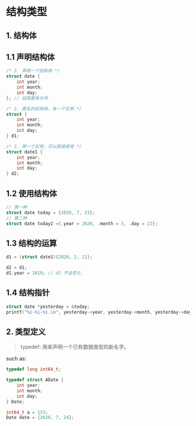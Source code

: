 # 结构类型

## 1. 结构体

## 1.1 声明结构体

```c
/* 3. 声明一个结构体 */
struct date {
    int year;
    int month;
    int day;
}; // 结尾要有分号

/* 2. 匿名的结构体，有一个实例 */
struct {
	int year;
	int month;
	int day;
} d1;

/* 3. 带一个实例，可以直接使用 */
struct date1 {
	int year;
	int month;
	int day;
} d2;
```

## 1.2 使用结构体

```c
// 第一种
struct date today = {2020, 7, 23};
// 第二种
struct date today2 ={.year = 2020, .month = 3, .day = 22};
```

## 1.3 结构的运算

```c
d1 = (struct date1){2020, 2, 21}; 

d2 = d1;	
d1.year = 2019; // d2 不会变化.
```

## 1.4 结构指针

```c
struct date *yesterday = &today;
printf("%i-%i-%i.\n", yesterday->year, yesterday->month, yesterday->day);
```

## 2. 类型定义

> typedef: 用来声明一个已有数据类型的新名字。

such as:
```c
typedef long int64_t;

typedef struct ADate {
	int year;
	int month;
	int day;
} Date;

int64_t a = 123;
Date date = {2020, 7, 24};
```